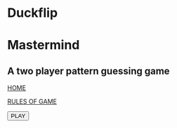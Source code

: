 # Duckflip
<!doctype html>
<html>
  <head>
    <title> MASTERMIND </title>
  </head>
  <body>
    <main>
      <h1> Mastermind</h1>
      <h2> A two player pattern guessing game </h2>
      <p><a href="#">HOME</a> </p>
      <p><a href="#">RULES OF GAME</a> </p>
      <form action="/play" method="get">
                            <button type="submit">PLAY</button>
      </form>
    </main>
  </body>
</html>
